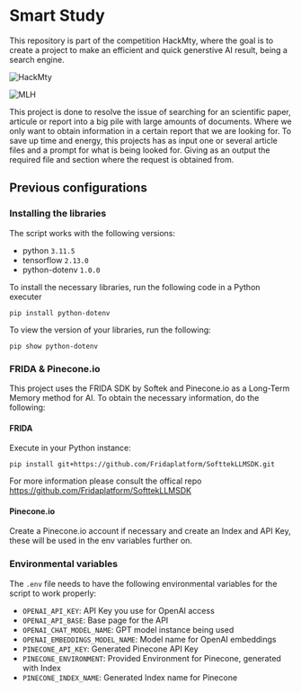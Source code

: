 # Smart Study

This repository is part of the competition HackMty, where the goal is to create a project to make an efficient and quick generstive AI result, being a search engine.

![HackMty](https://aistudio.blob.core.windows.net/random/AzureOpenAIKeys.png?sp=r&st=2023-09-23T21:32:41Z&se=2023-09-27T05:32:41Z&spr=https&sv=2022-11-02&sr=b&sig=LYMJH13tFL%2BKxf2Ku7pcrgvGAr4lPqFJ5xnwo8WqbxY%3D](https://www.google.com/url?sa=i&url=https%3A%2F%2Fhackmty.com%2F&psig=AOvVaw0cWkGM-bd5kr1G9qSvkjAT&ust=1695597390427000&source=images&cd=vfe&opi=89978449&ved=0CBEQjRxqFwoTCLiB-9LuwYEDFQAAAAAdAAAAABAE)https://www.google.com/url?sa=i&url=https%3A%2F%2Fhackmty.com%2F&psig=AOvVaw0cWkGM-bd5kr1G9qSvkjAT&ust=1695597390427000&source=images&cd=vfe&opi=89978449&ved=0CBEQjRxqFwoTCLiB-9LuwYEDFQAAAAAdAAAAABAE)

![MLH](https://aistudio.blob.core.windows.net/random/AzureOpenAIKeys.png?sp=r&st=2023-09-23T21:32:41Z&se=2023-09-27T05:32:41Z&spr=https&sv=2022-11-02&sr=b&sig=LYMJH13tFL%2BKxf2Ku7pcrgvGAr4lPqFJ5xnwo8WqbxY%3D](https://www.google.com/url?sa=i&url=https%3A%2F%2Fhackmty.com%2F&psig=AOvVaw0cWkGM-bd5kr1G9qSvkjAT&ust=1695597390427000&source=images&cd=vfe&opi=89978449&ved=0CBEQjRxqFwoTCLiB-9LuwYEDFQAAAAAdAAAAABAE)https://www.google.com/url?sa=i&url=https%3A%2F%2Fhackmty.com%2F&psig=AOvVaw0cWkGM-bd5kr1G9qSvkjAT&ust=1695597390427000&source=images&cd=vfe&opi=89978449&ved=0CBEQjRxqFwoTCLiB-9LuwYEDFQAAAAAdAAAAABAE](https://www.google.com/url?sa=i&url=https%3A%2F%2Fmlh.io%2F&psig=AOvVaw1bO1aKY3vk758MyfmWfqGX&ust=1695597488397000&source=images&cd=vfe&opi=89978449&ved=0CBAQjRxqFwoTCJi5zoHvwYEDFQAAAAAdAAAAABAE)https://www.google.com/url?sa=i&url=https%3A%2F%2Fmlh.io%2F&psig=AOvVaw1bO1aKY3vk758MyfmWfqGX&ust=1695597488397000&source=images&cd=vfe&opi=89978449&ved=0CBAQjRxqFwoTCJi5zoHvwYEDFQAAAAAdAAAAABAE)

This project is done to resolve the issue of searching for an scientific paper, articule or report into a big pile with large amounts of documents. Where we only want to obtain information in a certain report that we are looking for.
To save up time and energy, this projects has as input one or several article files and a prompt for what is being looked for. Giving as an output the required file and section where the request is obtained from.

## Previous configurations

### Installing the libraries

The script works with the following versions:
- python `3.11.5`
- tensorflow `2.13.0`
- python-dotenv `1.0.0`

To install the necessary libraries, run the following code in a Python executer
``` CMD Commands
pip install python-dotenv
```

To view the version of your libraries, run the following:
``` CMD Commands
pip show python-dotenv
```

### FRIDA & Pinecone.io

This project uses the FRIDA SDK by Softek and Pinecone.io as a Long-Term Memory method for AI. To obtain the necessary information, do the following:

#### FRIDA

Execute in your Python instance:
``` CMD Commands
pip install git+https://github.com/Fridaplatform/SofttekLLMSDK.git
```
For more information please consult the offical repo https://github.com/Fridaplatform/SofttekLLMSDK

#### Pinecone.io

Create a Pinecone.io account if necessary and create an Index and API Key, these will be used in the env variables further on.

### Environmental variables

The `.env` file needs to have the following environmental variables for the script to work properly:
- `OPENAI_API_KEY`: API Key you use for OpenAI access
- `OPENAI_API_BASE`: Base page for the API
- `OPENAI_CHAT_MODEL_NAME`: GPT model instance being used
- `OPENAI_EMBEDDINGS_MODEL_NAME`: Model name for OpenAI embeddings
- `PINECONE_API_KEY`: Generated Pinecone API Key
- `PINECONE_ENVIRONMENT`: Provided Environment for Pinecone, generated with Index
- `PINECONE_INDEX_NAME`: Generated Index name for Pinecone
